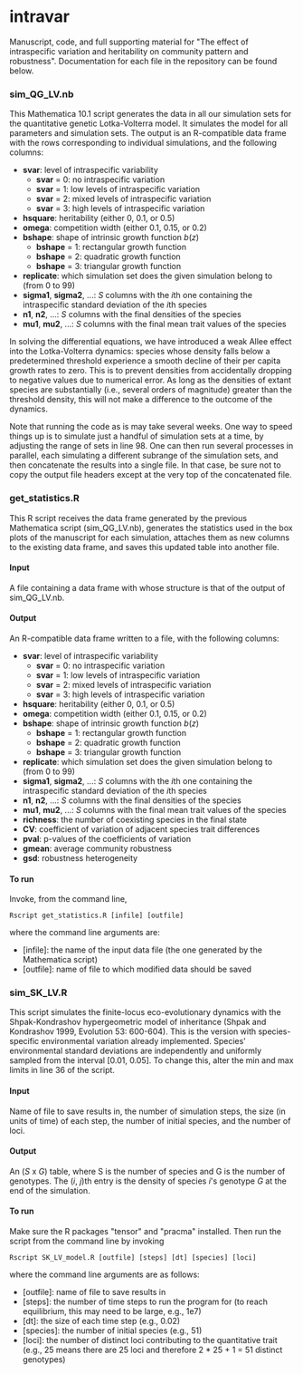 # intravar

Manuscript, code, and full supporting material for "The effect of intraspecific variation and heritability on community pattern and robustness". Documentation for each file in the repository can be found below.


### sim\_QG\_LV.nb

This Mathematica 10.1 script generates the data in all our simulation sets for the quantitative genetic Lotka-Volterra model. It simulates the model for all parameters and simulation sets. The output is an R-compatible data frame with the rows corresponding to individual simulations, and the following columns:
* **svar**: level of intraspecific variability
  - **svar** = 0: no intraspecific variation
  - **svar** = 1: low levels of intraspecific variation
  - **svar** = 2: mixed levels of intraspecific variation
  - **svar** = 3: high levels of intraspecific variation
* **hsquare**: heritability (either 0, 0.1, or 0.5)
* **omega**: competition width (either 0.1, 0.15, or 0.2)
* **bshape**: shape of intrinsic growth function *b*(*z*)
  - **bshape** = 1: rectangular growth function
  - **bshape** = 2: quadratic growth function
  - **bshape** = 3: triangular growth function
* **replicate**: which simulation set does the given simulation belong to (from 0 to 99)
* **sigma1**, **sigma2**, ...: *S* columns with the *i*th one containing the intraspecific standard deviation of the *i*th species
* **n1**, **n2**, ...: *S* columns with the final densities of the species
* **mu1**, **mu2**, ...: *S* columns with the final mean trait values of the species

In solving the differential equations, we have introduced a weak Allee effect into the Lotka-Volterra dynamics: species whose density falls below a predetermined threshold experience a smooth decline of their per capita growth rates to zero. This is to prevent densities from accidentally dropping to negative values due to numerical error. As long as the densities of extant species are substantially (i.e., several orders of magnitude) greater than the threshold density, this will not make a difference to the outcome of the dynamics.

Note that running the code as is may take several weeks. One way to speed things up is to simulate just a handful of simulation sets at a time, by adjusting the range of sets in line 98. One can then run several processes in parallel, each simulating a different subrange of the simulation sets, and then concatenate the results into a single file. In that case, be sure not to copy the output file headers except at the very top of the concatenated file.


### get_statistics.R

This R script receives the data frame generated by the previous Mathematica script (sim\_QG\_LV.nb), generates the statistics used in the box plots of the manuscript for each simulation, attaches them as new columns to the existing data frame, and saves this updated table into another file.

#### Input

A file containing a data frame with whose structure is that of the output of sim\_QG\_LV.nb.

#### Output

An R-compatible data frame written to a file, with the following columns:
* **svar**: level of intraspecific variability
  - **svar** = 0: no intraspecific variation
  - **svar** = 1: low levels of intraspecific variation
  - **svar** = 2: mixed levels of intraspecific variation
  - **svar** = 3: high levels of intraspecific variation
* **hsquare**: heritability (either 0, 0.1, or 0.5)
* **omega**: competition width (either 0.1, 0.15, or 0.2)
* **bshape**: shape of intrinsic growth function *b*(*z*)
  - **bshape** = 1: rectangular growth function
  - **bshape** = 2: quadratic growth function
  - **bshape** = 3: triangular growth function
* **replicate**: which simulation set does the given simulation belong to (from 0 to 99)
* **sigma1**, **sigma2**, ...: *S* columns with the *i*th one containing the intraspecific standard deviation of the *i*th species
* **n1**, **n2**, ...: *S* columns with the final densities of the species
* **mu1**, **mu2**, ...: *S* columns with the final mean trait values of the species
* **richness**: the number of coexisting species in the final state
* **CV**: coefficient of variation of adjacent species trait differences
* **pval**: p-values of the coefficients of variation
* **gmean**: average community robustness
* **gsd**: robustness heterogeneity

#### To run

Invoke, from the command line,

    Rscript get_statistics.R [infile] [outfile]

where the command line arguments are:                                                                   
- [infile]: the name of the input data file (the one generated by the Mathematica script)
- [outfile]: name of file to which modified data should be saved


### sim\_SK\_LV.R

This script simulates the finite-locus eco-evolutionary dynamics with the Shpak-Kondrashov hypergeometric model of inheritance (Shpak and Kondrashov 1999, Evolution 53: 600-604). This is the version with species-specific environmental variation already implemented. Species' environmental standard deviations are independently and uniformly sampled from the interval [0.01, 0.05]. To change this, alter the min and max limits in line 36 of the script.

#### Input

Name of file to save results in, the number of simulation steps, the size (in units of time) of each step, the number of initial species, and the number of loci.

#### Output

An (*S* x *G*) table, where S is the number of species and G is the number of genotypes. The (*i*,  *j*)th entry is the density of species *i*'s genotype *G* at the end of the simulation.


#### To run

Make sure the R packages "tensor" and "pracma" installed. Then run the script from the command line by invoking

    Rscript SK_LV_model.R [outfile] [steps] [dt] [species] [loci]

where the command line arguments are as follows:
* [outfile]: name of file to save results in
* [steps]: the number of time steps to run the program for (to reach equilibrium, this may need to be large, e.g., 1e7)
* [dt]: the size of each time step (e.g., 0.02)
* [species]: the number of initial species (e.g., 51)
* [loci]: the number of distinct loci contributing to the quantitative trait (e.g., 25 means there are 25 loci and therefore 2 * 25 + 1 = 51 distinct genotypes)
